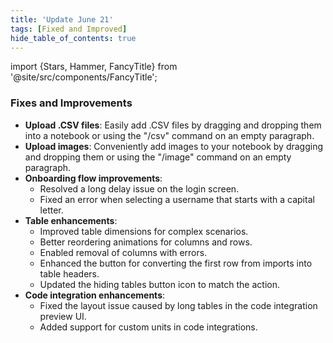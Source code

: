 ```yaml
---
title: 'Update June 21'
tags: [Fixed and Improved]
hide_table_of_contents: true
---
```


import {Stars, Hammer, FancyTitle} from '@site/src/components/FancyTitle';

### <FancyTitle icon={Hammer}>Fixes and Improvements</FancyTitle>

- **Upload .CSV files**: Easily add .CSV files by dragging and dropping them into a notebook or using the "/csv" command on an empty paragraph.
- **Upload images**: Conveniently add images to your notebook by dragging and dropping them or using the "/image" command on an empty paragraph.
- **Onboarding flow improvements**:
  - Resolved a long delay issue on the login screen.
  - Fixed an error when selecting a username that starts with a capital letter.
- **Table enhancements**:
  - Improved table dimensions for complex scenarios.
  - Better reordering animations for columns and rows.
  - Enabled removal of columns with errors.
  - Enhanced the button for converting the first row from imports into table headers.
  - Updated the hiding tables button icon to match the action.
- **Code integration enhancements**:
  - Fixed the layout issue caused by long tables in the code integration preview UI.
  - Added support for custom units in code integrations.
